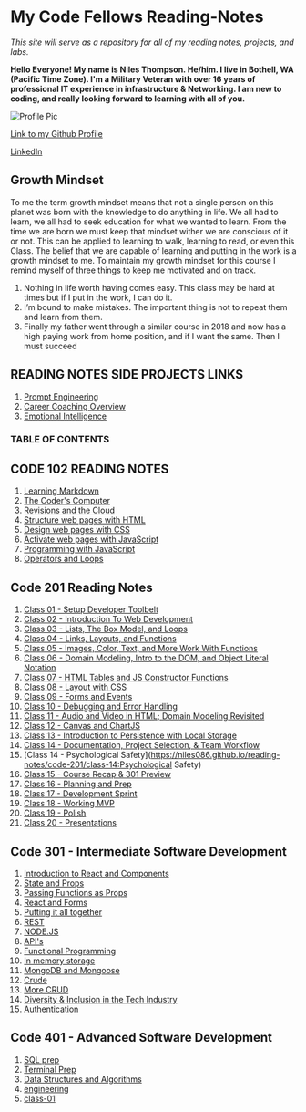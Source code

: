 # My Code Fellows Reading-Notes

_This site will serve as a repository for all of my reading notes, projects, and labs._

**Hello Everyone! My name is Niles Thompson. He/him. I live in Bothell, WA (Pacific Time Zone). I'm a Military Veteran with over 16 years of professional IT experience in infrastructure & Networking. I am new to coding, and really looking forward to learning with all of you.**

![Profile Pic](https://media.licdn.com/dms/image/D5603AQG1aETS_ysV1Q/profile-displayphoto-shrink_200_200/0/1670481245159?e=1702512000&v=beta&t=woiwnDlg4RG1iYpvfEW09f6LF4RzkEhH2U5q8haJ0Mc)

[Link to my Github Profile](https://github.com/Niles086)

[LinkedIn](https://www.linkedin.com/in/niles-thompson)

## Growth Mindset

To me the term growth mindset means that not a single person on this planet was born with the knowledge to do anything in life. We all had to learn, we all had to seek education for what we wanted to learn. From the time we are born we must keep that mindset wither we are conscious of it or not. This can be applied to learning to walk, learning to read, or even this Class. The belief that we are capable of learning and putting in the work is a growth mindset to me.
To maintain my growth mindset for this course I remind myself of three things to keep me motivated and on track.

1. Nothing in life worth having comes easy. This class may be hard at times but if I put in the work, I can do it.
2. I’m bound to make mistakes. The important thing is not to repeat them and learn from them.
3. Finally my father went through a similar course in 2018 and now has a high paying work from home position, and if I want the same. Then I must succeed

## READING NOTES SIDE PROJECTS LINKS

1. [Prompt Engineering](https://niles086.github.io/reading-notes/prompt-engineering)
1. [Career Coaching Overview](https://niles086.github.io/reading-notes/readingNotesSideProjects/Career_Coaching_Overview)
1. [Emotional Intelligence](https://niles086.github.io/reading-notes/readingNotesSideProjects/emotional_intelligence )

### TABLE OF CONTENTS

## **CODE 102 READING NOTES**

1. [Learning Markdown](https://niles086.github.io/reading-notes/code-102/class-01)
1. [The Coder's Computer](https://niles086.github.io/reading-notes/code-102/class-02)
1. [Revisions and the Cloud](https://niles086.github.io/reading-notes/code-102/class-03)
1. [Structure web pages with HTML](https://niles086.github.io/reading-notes/code-102/class-04)
1. [Design web pages with CSS](https://niles086.github.io/reading-notes/code-102/class-05)
1. [Activate web pages with JavaScript](https://niles086.github.io/reading-notes/code-102/class-06)
1. [Programming with JavaScript](https://niles086.github.io/reading-notes/code-102/class-07)
1. [Operators and Loops](https://niles086.github.io/reading-notes/code-102/class-08)

## **Code 201 Reading Notes**

1. [Class 01 - Setup Developer Toolbelt](https://niles086.github.io/reading-notes/code-201/class-01)
1. [Class 02 - Introduction To Web Development](https://niles086.github.io/reading-notes/code-201/class-02)
1. [Class 03 - Lists, The Box Model, and Loops](https://niles086.github.io/reading-notes/code-201/class-03)
1. [Class 04 - Links, Layouts, and Functions](https://niles086.github.io/reading-notes/code-201/class-04)
1. [Class 05 - Images, Color, Text, and More Work With Functions](https://niles086.github.io/reading-notes/code-201/class-05)
1. [Class 06 - Domain Modeling, Intro to the DOM, and Object Literal Notation](https://niles086.github.io/reading-notes/code-201/class-06)
1. [Class 07 - HTML Tables and JS Constructor Functions](https://niles086.github.io/reading-notes/code-201/class-07)
1. [Class 08 - Layout with CSS](https://niles086.github.io/reading-notes/code-201/class-08)
1. [Class 09 - Forms and Events](https://niles086.github.io/reading-notes/code-201/class-09)
1. [Class 10 - Debugging and Error Handling](https://niles086.github.io/reading-notes/code-201/class-10)
1. [Class 11 - Audio and Video in HTML; Domain Modeling Revisited](https://niles086.github.io/reading-notes/code-201/class-11)
1. [Class 12 - Canvas and ChartJS](https://niles086.github.io/reading-notes/code-201/class-12)
1. [Class 13 - Introduction to Persistence with Local Storage](https://niles086.github.io/reading-notes/code-201/class-13)
1. [Class 14 - Documentation, Project Selection, & Team Workflow](https://niles086.github.io/reading-notes/code-201/class-14)
1. [Class 14 - Psychological Safety](https://niles086.github.io/reading-notes/code-201/class-14:Psychological Safety)
2. [Class 15 - Course Recap & 301 Preview](https://niles086.github.io/reading-notes/code-201/class-15)
3. [Class 16 - Planning and Prep](https://niles086.github.io/reading-notes/code-201/class-16)
4. [Class 17 - Development Sprint](https://niles086.github.io/reading-notes/code-201/class-17)
5. [Class 18 - Working MVP](https://niles086.github.io/reading-notes/code-201/class-18)
6. [Class 19 - Polish](https://niles086.github.io/reading-notes/code-201/class-19)
7. [Class 20 - Presentations](https://niles086.github.io/reading-notes/code-201/class-20)

## Code 301 - Intermediate Software Development

1. [Introduction to React and Components](https://niles086.github.io/reading-notes/code-301/class-01)
2. [State and Props](https://niles086.github.io/reading-notes/code-301/class-02)
3. [Passing Functions as Props](https://niles086.github.io/reading-notes/code-301/class-03)
4. [React and Forms](https://niles086.github.io/reading-notes/code-301/class-04)
5. [Putting it all together](https://niles086.github.io/reading-notes/code-301/class-05)
6. [REST](https://niles086.github.io/reading-notes/code-301/class-06)
7. [NODE.JS](https://niles086.github.io/reading-notes/code-301/class-07)
8. [API's](https://niles086.github.io/reading-notes/code-301/class-08)
9. [Functional Programming](https://niles086.github.io/reading-notes/code-301/class-09)
10. [In memory storage](https://niles086.github.io/reading-notes/code-301/class-10)
11. [MongoDB and Mongoose](https://niles086.github.io/reading-notes/code-301/class-11)
12. [Crude](https://niles086.github.io/reading-notes/code-301/class-12)
13. [More CRUD](https://niles086.github.io/reading-notes/code-301/class-13)
14. [Diversity & Inclusion in the Tech Industry](https://niles086.github.io/reading-notes/code-301/class-14)
15. [Authentication](https://niles086.github.io/reading-notes/code-301/class-15)

## Code 401 - Advanced Software Development

1. [SQL prep](https://niles086.github.io/reading-notes/code-401/sql)
2. [Terminal Prep](https://niles086.github.io/reading-notes/code-401/terminal)
3. [Data Structures and Algorithms](https://niles086.github.io/reading-notes/code-401/datastructuresandalgorithms)
4. [engineering](https://niles086.github.io/reading-notes/code-401/engineering-reading)
4. [class-01](https://niles086.github.io/reading-notes/code-401/class-01)